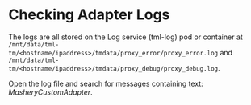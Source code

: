 ﻿---
sidebar_position: 4
---

# Checking Adapter Logs

<head>
  <meta name="guidename" content="API Management"/>
  <meta name="context" content="GUID-044ef427-90f4-4150-a4eb-eef1f2846e3b"/>
</head>

The logs are all stored on the Log service (tml-log) pod or container at `/mnt/data/tml-tm/<hostname/ipaddress>/tmdata/proxy_error/proxy_error.log` and `/mnt/data/tml-tm/<hostname/ipaddress>/tmdata/proxy_debug/proxy_debug.log`. 

Open the log file and search for messages containing text: *MasheryCustomAdapter*. 
